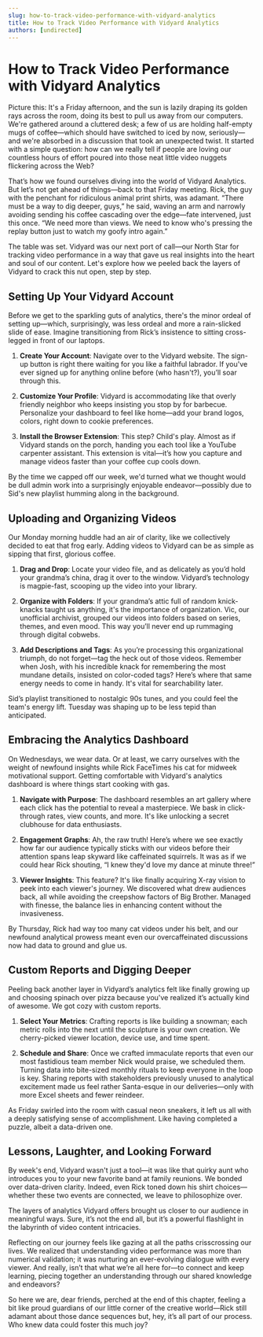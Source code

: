 ```yaml
---
slug: how-to-track-video-performance-with-vidyard-analytics
title: How to Track Video Performance with Vidyard Analytics
authors: [undirected]
---
```



# How to Track Video Performance with Vidyard Analytics

Picture this: It's a Friday afternoon, and the sun is lazily draping its golden rays across the room, doing its best to pull us away from our computers. We're gathered around a cluttered desk; a few of us are holding half-empty mugs of coffee—which should have switched to iced by now, seriously—and we're absorbed in a discussion that took an unexpected twist. It started with a simple question: how can we really tell if people are loving our countless hours of effort poured into those neat little video nuggets flickering across the Web?

That’s how we found ourselves diving into the world of Vidyard Analytics. But let’s not get ahead of things—back to that Friday meeting. Rick, the guy with the penchant for ridiculous animal print shirts, was adamant. “There must be a way to dig deeper, guys,” he said, waving an arm and narrowly avoiding sending his coffee cascading over the edge—fate intervened, just this once. “We need more than views. We need to know who's pressing the replay button just to watch my goofy intro again.”

The table was set. Vidyard was our next port of call—our North Star for tracking video performance in a way that gave us real insights into the heart and soul of our content. Let's explore how we peeled back the layers of Vidyard to crack this nut open, step by step.

## Setting Up Your Vidyard Account

Before we get to the sparkling guts of analytics, there's the minor ordeal of setting up—which, surprisingly, was less ordeal and more a rain-slicked slide of ease. Imagine transitioning from Rick’s insistence to sitting cross-legged in front of our laptops.

1. **Create Your Account**: Navigate over to the Vidyard website. The sign-up button is right there waiting for you like a faithful labrador. If you've ever signed up for anything online before (who hasn't?), you’ll soar through this.

2. **Customize Your Profile**: Vidyard is accommodating like that overly friendly neighbor who keeps insisting you stop by for barbecue. Personalize your dashboard to feel like home—add your brand logos, colors, right down to cookie preferences.

3. **Install the Browser Extension**: This step? Child's play. Almost as if Vidyard stands on the porch, handing you each tool like a YouTube carpenter assistant. This extension is vital—it’s how you capture and manage videos faster than your coffee cup cools down.

By the time we capped off our week, we'd turned what we thought would be dull admin work into a surprisingly enjoyable endeavor—possibly due to Sid's new playlist humming along in the background.

## Uploading and Organizing Videos

Our Monday morning huddle had an air of clarity, like we collectively decided to eat that frog early. Adding videos to Vidyard can be as simple as sipping that first, glorious coffee. 

1. **Drag and Drop**: Locate your video file, and as delicately as you’d hold your grandma’s china, drag it over to the window. Vidyard’s technology is magpie-fast, scooping up the video into your library.

2. **Organize with Folders**: If your grandma’s attic full of random knick-knacks taught us anything, it's the importance of organization. Vic, our unofficial archivist, grouped our videos into folders based on series, themes, and even mood. This way you’ll never end up rummaging through digital cobwebs.

3. **Add Descriptions and Tags**: As you’re processing this organizational triumph, do not forget—tag the heck out of those videos. Remember when Josh, with his incredible knack for remembering the most mundane details, insisted on color-coded tags? Here’s where that same energy needs to come in handy. It's vital for searchability later.

Sid’s playlist transitioned to nostalgic 90s tunes, and you could feel the team's energy lift. Tuesday was shaping up to be less tepid than anticipated.

## Embracing the Analytics Dashboard

On Wednesdays, we wear data. Or at least, we carry ourselves with the weight of newfound insights while Rick FaceTimes his cat for midweek motivational support. Getting comfortable with Vidyard's analytics dashboard is where things start cooking with gas.

1. **Navigate with Purpose**: The dashboard resembles an art gallery where each click has the potential to reveal a masterpiece. We bask in click-through rates, view counts, and more. It's like unlocking a secret clubhouse for data enthusiasts.

2. **Engagement Graphs**: Ah, the raw truth! Here’s where we see exactly how far our audience typically sticks with our videos before their attention spans leap skyward like caffeinated squirrels. It was as if we could hear Rick shouting, “I knew they'd love my dance at minute three!”

3. **Viewer Insights**: This feature? It's like finally acquiring X-ray vision to peek into each viewer's journey. We discovered what drew audiences back, all while avoiding the creepshow factors of Big Brother. Managed with finesse, the balance lies in enhancing content without the invasiveness.

By Thursday, Rick had way too many cat videos under his belt, and our newfound analytical prowess meant even our overcaffeinated discussions now had data to ground and glue us.

## Custom Reports and Digging Deeper

Peeling back another layer in Vidyard’s analytics felt like finally growing up and choosing spinach over pizza because you've realized it’s actually kind of awesome. We got cozy with custom reports.

1. **Select Your Metrics**: Crafting reports is like building a snowman; each metric rolls into the next until the sculpture is your own creation. We cherry-picked viewer location, device use, and time spent.

2. **Schedule and Share**: Once we crafted immaculate reports that even our most fastidious team member Nick would praise, we scheduled them. Turning data into bite-sized monthly rituals to keep everyone in the loop is key. Sharing reports with stakeholders previously unused to analytical excitement made us feel rather Santa-esque in our deliveries—only with more Excel sheets and fewer reindeer.

As Friday swirled into the room with casual neon sneakers, it left us all with a deeply satisfying sense of accomplishment. Like having completed a puzzle, albeit a data-driven one.

## Lessons, Laughter, and Looking Forward

By week's end, Vidyard wasn't just a tool—it was like that quirky aunt who introduces you to your new favorite band at family reunions. We bonded over data-driven clarity. Indeed, even Rick toned down his shirt choices—whether these two events are connected, we leave to philosophize over.

The layers of analytics Vidyard offers brought us closer to our audience in meaningful ways. Sure, it’s not the end all, but it’s a powerful flashlight in the labyrinth of video content intricacies.

Reflecting on our journey feels like gazing at all the paths crisscrossing our lives. We realized that understanding video performance was more than numerical validation; it was nurturing an ever-evolving dialogue with every viewer. And really, isn’t that what we’re all here for—to connect and keep learning, piecing together an understanding through our shared knowledge and endeavors?

So here we are, dear friends, perched at the end of this chapter, feeling a bit like proud guardians of our little corner of the creative world—Rick still adamant about those dance sequences but, hey, it’s all part of our process. Who knew data could foster this much joy?